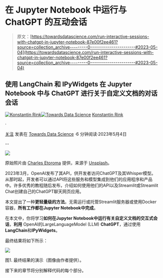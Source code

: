 # 在 Jupyter Notebook 中运行与 ChatGPT 的互动会话

> 原文：[https://towardsdatascience.com/run-interactive-sessions-with-chatgpt-in-jupyter-notebook-87e00f2ee461?source=collection_archive---------0-----------------------#2023-05-04](https://towardsdatascience.com/run-interactive-sessions-with-chatgpt-in-jupyter-notebook-87e00f2ee461?source=collection_archive---------0-----------------------#2023-05-04)

## 使用 LangChain 和 IPyWidgets 在 Jupyter Notebook 中与 ChatGPT 进行关于自定义文档的对话会话

[](https://konstantin-rink.medium.com/?source=post_page-----87e00f2ee461--------------------------------)[![Konstantin Rink](../Images/41bfc069d7382a0fd56f081eea7eb2d9.png)](https://konstantin-rink.medium.com/?source=post_page-----87e00f2ee461--------------------------------)[](https://towardsdatascience.com/?source=post_page-----87e00f2ee461--------------------------------)[![Towards Data Science](../Images/a6ff2676ffcc0c7aad8aaf1d79379785.png)](https://towardsdatascience.com/?source=post_page-----87e00f2ee461--------------------------------) [Konstantin Rink](https://konstantin-rink.medium.com/?source=post_page-----87e00f2ee461--------------------------------)

·

[关注](https://medium.com/m/signin?actionUrl=https%3A%2F%2Fmedium.com%2F_%2Fsubscribe%2Fuser%2F337427fde9f0&operation=register&redirect=https%3A%2F%2Ftowardsdatascience.com%2Frun-interactive-sessions-with-chatgpt-in-jupyter-notebook-87e00f2ee461&user=Konstantin+Rink&userId=337427fde9f0&source=post_page-337427fde9f0----87e00f2ee461---------------------post_header-----------) 发表在 [Towards Data Science](https://towardsdatascience.com/?source=post_page-----87e00f2ee461--------------------------------) ·6 分钟阅读·2023年5月4日[](https://medium.com/m/signin?actionUrl=https%3A%2F%2Fmedium.com%2F_%2Fvote%2Ftowards-data-science%2F87e00f2ee461&operation=register&redirect=https%3A%2F%2Ftowardsdatascience.com%2Frun-interactive-sessions-with-chatgpt-in-jupyter-notebook-87e00f2ee461&user=Konstantin+Rink&userId=337427fde9f0&source=-----87e00f2ee461---------------------clap_footer-----------)

--

[](https://medium.com/m/signin?actionUrl=https%3A%2F%2Fmedium.com%2F_%2Fbookmark%2Fp%2F87e00f2ee461&operation=register&redirect=https%3A%2F%2Ftowardsdatascience.com%2Frun-interactive-sessions-with-chatgpt-in-jupyter-notebook-87e00f2ee461&source=-----87e00f2ee461---------------------bookmark_footer-----------)![](../Images/3e2944ef6748fadb370f0238766a8a0f.png)

原始照片由 [Charles Etoroma](https://unsplash.com/@charlesetoroma?utm_source=unsplash&utm_medium=referral&utm_content=creditCopyText) 提供，来源于 [Unsplash](https://unsplash.com/de/fotos/ddPTOSMa-MI?utm_source=unsplash&utm_medium=referral&utm_content=creditCopyText)。

2023年3月，OpenAI发布了其API，供开发者访问ChatGPT及其Whisper模型。从那时起，开发者可以通过API将这些服务和模型集成到他们的应用程序和产品中。许多优秀的教程随后发布，介绍如何使用他们的API以及Streamlit或Streamlit Chat创建自己的ChatGPT聊天网页应用。

本文提出了一种**更轻量级的方法**。无需运行或托管Streamlit服务器或使用Docker容器，**所有工作都在Jupyter Notebook中完成**。

在本文中，你将学习**如何在Jupyter Notebook中运行有关自定义文档的交互式会话**，**利用** OpenAI的LargeLanguageModel (LLM) **ChatGPT**，通过使用**LangChain**和**IPyWidgets**。

最终结果将如下所示：

![](../Images/43e468f126b37e2c69924176c1f375f1.png)

图1\. 最终结果的演示（图像由作者提供）。

接下来的章节将分别解释代码的每个部分。
